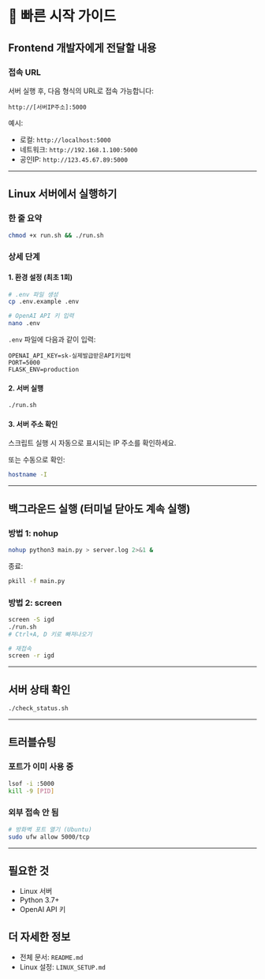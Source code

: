 # 🚀 빠른 시작 가이드

## Frontend 개발자에게 전달할 내용

### 접속 URL
서버 실행 후, 다음 형식의 URL로 접속 가능합니다:

```
http://[서버IP주소]:5000
```

예시:
- 로컬: `http://localhost:5000`
- 네트워크: `http://192.168.1.100:5000`
- 공인IP: `http://123.45.67.89:5000`

---

## Linux 서버에서 실행하기

### 한 줄 요약
```bash
chmod +x run.sh && ./run.sh
```

### 상세 단계

#### 1. 환경 설정 (최초 1회)
```bash
# .env 파일 생성
cp .env.example .env

# OpenAI API 키 입력
nano .env
```

`.env` 파일에 다음과 같이 입력:
```
OPENAI_API_KEY=sk-실제발급받은API키입력
PORT=5000
FLASK_ENV=production
```

#### 2. 서버 실행
```bash
./run.sh
```

#### 3. 서버 주소 확인
스크립트 실행 시 자동으로 표시되는 IP 주소를 확인하세요.

또는 수동으로 확인:
```bash
hostname -I
```

---

## 백그라운드 실행 (터미널 닫아도 계속 실행)

### 방법 1: nohup
```bash
nohup python3 main.py > server.log 2>&1 &
```

종료:
```bash
pkill -f main.py
```

### 방법 2: screen
```bash
screen -S igd
./run.sh
# Ctrl+A, D 키로 빠져나오기

# 재접속
screen -r igd
```

---

## 서버 상태 확인

```bash
./check_status.sh
```

---

## 트러블슈팅

### 포트가 이미 사용 중
```bash
lsof -i :5000
kill -9 [PID]
```

### 외부 접속 안 됨
```bash
# 방화벽 포트 열기 (Ubuntu)
sudo ufw allow 5000/tcp
```

---

## 필요한 것
- Linux 서버
- Python 3.7+
- OpenAI API 키

## 더 자세한 정보
- 전체 문서: `README.md`
- Linux 설정: `LINUX_SETUP.md`
